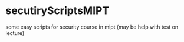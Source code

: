 # secutiryScriptsMIPT
some easy scripts for security course in mipt (may be help with test on lecture)
